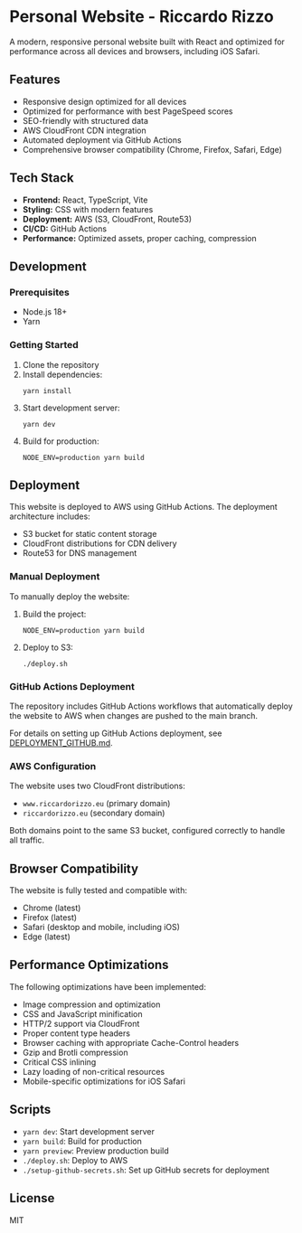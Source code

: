 # Personal Website - Riccardo Rizzo

A modern, responsive personal website built with React and optimized for performance across all devices and browsers, including iOS Safari.

## Features

- Responsive design optimized for all devices
- Optimized for performance with best PageSpeed scores
- SEO-friendly with structured data
- AWS CloudFront CDN integration
- Automated deployment via GitHub Actions
- Comprehensive browser compatibility (Chrome, Firefox, Safari, Edge)

## Tech Stack

- **Frontend:** React, TypeScript, Vite
- **Styling:** CSS with modern features
- **Deployment:** AWS (S3, CloudFront, Route53)
- **CI/CD:** GitHub Actions
- **Performance:** Optimized assets, proper caching, compression

## Development

### Prerequisites

- Node.js 18+
- Yarn

### Getting Started

1. Clone the repository
2. Install dependencies:
   ```
   yarn install
   ```
3. Start development server:
   ```
   yarn dev
   ```
4. Build for production:
   ```
   NODE_ENV=production yarn build
   ```

## Deployment

This website is deployed to AWS using GitHub Actions. The deployment architecture includes:

- S3 bucket for static content storage
- CloudFront distributions for CDN delivery
- Route53 for DNS management

### Manual Deployment

To manually deploy the website:

1. Build the project:
   ```
   NODE_ENV=production yarn build
   ```
2. Deploy to S3:
   ```
   ./deploy.sh
   ```

### GitHub Actions Deployment

The repository includes GitHub Actions workflows that automatically deploy the website to AWS when changes are pushed to the main branch.

For details on setting up GitHub Actions deployment, see [DEPLOYMENT_GITHUB.md](./DEPLOYMENT_GITHUB.md).

### AWS Configuration

The website uses two CloudFront distributions:

- `www.riccardorizzo.eu` (primary domain)
- `riccardorizzo.eu` (secondary domain)

Both domains point to the same S3 bucket, configured correctly to handle all traffic.

## Browser Compatibility

The website is fully tested and compatible with:

- Chrome (latest)
- Firefox (latest)
- Safari (desktop and mobile, including iOS)
- Edge (latest)

## Performance Optimizations

The following optimizations have been implemented:

- Image compression and optimization
- CSS and JavaScript minification
- HTTP/2 support via CloudFront
- Proper content type headers
- Browser caching with appropriate Cache-Control headers
- Gzip and Brotli compression
- Critical CSS inlining
- Lazy loading of non-critical resources
- Mobile-specific optimizations for iOS Safari

## Scripts

- `yarn dev`: Start development server
- `yarn build`: Build for production
- `yarn preview`: Preview production build
- `./deploy.sh`: Deploy to AWS
- `./setup-github-secrets.sh`: Set up GitHub secrets for deployment

## License

MIT
